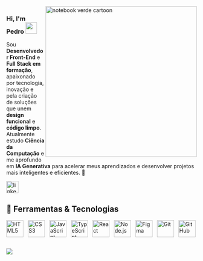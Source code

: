 <img src="https://cdn.jsdelivr.net/gh/pedrovyg/notebook-verde.png/notebook-verde.png" alt="notebook verde cartoon" width="400px" align="right"/>

### Hi, I'm Pedro <img src="https://media.giphy.com/media/hvRJCLFzcasrR4ia7z/giphy.gif" width="30">

Sou **Desenvolvedor Front-End** e **Full Stack em formação**, apaixonado por tecnologia, inovação e pela criação de soluções que unem **design funcional** e **código limpo**. <br>
Atualmente estudo **Ciência da Computação** e me aprofundo em **IA Generativa** para acelerar meus aprendizados e desenvolver projetos mais inteligentes e eficientes. 🚀
 
<p align="left">
  <a href="https://www.linkedin.com/in/pedrovygotsky">
    <img src="https://img.shields.io/static/v1?message=LinkedIn&logo=linkedin&label=&color=0A66C2&logoColor=white&labelColor=&style=for-the-badge" height="32" alt="linkedin logo" />
  </a>
</p>

## 🧰 Ferramentas & Tecnologias

<div align="left" style="display: flex; flex-wrap: wrap; gap: 12px; margin-top: 10px;">
  <img src="https://cdn.jsdelivr.net/gh/devicons/devicon/icons/html5/html5-original.svg" height="45" alt="HTML5" title="HTML5" style="transition: transform 0.2s, filter 0.2s;"/>
  <img src="https://cdn.jsdelivr.net/gh/devicons/devicon/icons/css3/css3-original.svg" height="45" alt="CSS3" title="CSS3" style="transition: transform 0.2s, filter 0.2s;"/>
  <img src="https://cdn.jsdelivr.net/gh/devicons/devicon/icons/javascript/javascript-plain.svg" height="45" alt="JavaScript" title="JavaScript" style="transition: transform 0.2s, filter 0.2s;"/>
  <img src="https://cdn.jsdelivr.net/gh/devicons/devicon/icons/typescript/typescript-plain.svg" height="45" alt="TypeScript" title="TypeScript" style="transition: transform 0.2s, filter 0.2s;"/>
  <img src="https://cdn.jsdelivr.net/gh/devicons/devicon/icons/react/react-original.svg" height="45" alt="React" title="React" style="transition: transform 0.2s, filter 0.2s;"/>
  <img src="https://cdn.jsdelivr.net/gh/devicons/devicon/icons/nodejs/nodejs-original.svg" height="45" alt="Node.js" title="Node.js" style="transition: transform 0.2s, filter 0.2s;"/>
  <img src="https://cdn.jsdelivr.net/gh/devicons/devicon/icons/figma/figma-original.svg" height="45" alt="Figma" title="Figma" style="transition: transform 0.2s, filter 0.2s;"/>
  <img src="https://cdn.jsdelivr.net/gh/devicons/devicon/icons/git/git-original.svg" height="45" alt="Git" title="Git" style="transition: transform 0.2s, filter 0.2s;"/>
  <img src="https://cdn.jsdelivr.net/gh/devicons/devicon/icons/github/github-original.svg" height="45" alt="GitHub" title="GitHub" style="transition: transform 0.2s, filter 0.2s;"/>
</div>

<style>
  div img:hover {
    transform: scale(1.15);
    filter: drop-shadow(0 0 6px #00FF7F);
  }
</style>


##

<picture>
  <source srcset="https://github-readme-stats.vercel.app/api?username=pedrovyg&show_icons=true&theme=dark" media="(prefers-color-scheme: dark)" />
  <source srcset="https://github-readme-stats.vercel.app/api?username=pedrovyg&show_icons=true" media="(prefers-color-scheme: light), (prefers-color-scheme: no-preference)" />
  <img src="https://github-readme-stats.vercel.app/api?username=pedrovyg&show_icons=true" />
</picture>
